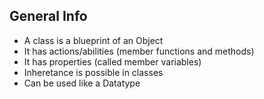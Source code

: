 ## General Info

- A class is a blueprint of an Object
- It has actions/abilities (member functions and methods)
- It has properties (called member variables)
- Inheretance is possible in classes
- Can be used like a Datatype


